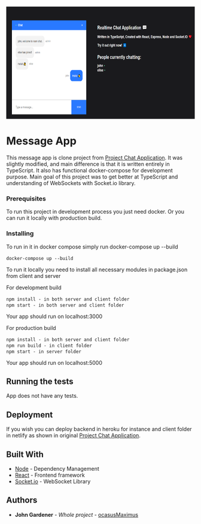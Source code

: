 <p align="center">
<img height="300px" src="/pics/messageapp.PNG">
</p>

# Message App 

This message app is clone project from [Project Chat Application](https://github.com/adrianhajdin/project_chat_application). 
It was slightly modified, and main difference is that it is written entirely in TypeScript. It also has functional docker-compose for development purpose. 
Main goal of this project was to get better at TypeScript and understanding of WebSockets with Socket.io library.


### Prerequisites

To run this project in development process you just need docker. Or you can run it locally with production build.

### Installing

To run in it in docker compose simply run docker-compose up --build

```
docker-compose up --build
```

To run it locally you need to install all necessary modules in package.json from client and server

For development build
```
npm install - in both server and client folder
npm start - in both server and client folder
```
Your app should run on localhost:3000 

For production build
```
npm install - in both server and client folder
npm run build - in client folder 
npm start - in server folder
```

Your app should run on localhost:5000 

## Running the tests

App does not have any tests.

## Deployment

If you wish you can deploy backend in heroku for instance and client folder in netlify as shown in original  [Project Chat Application](https://github.com/adrianhajdin/project_chat_application). 

## Built With

* [Node](https://nodejs.org/en/) - Dependency Management
* [React](https://reactjs.org) - Frontend framework
* [Socket.io](https://socket.io) - WebSocket Library



## Authors

* **John Gardener** - *Whole project* - [ocasusMaximus](https://github.com/ocasusMaximus)
